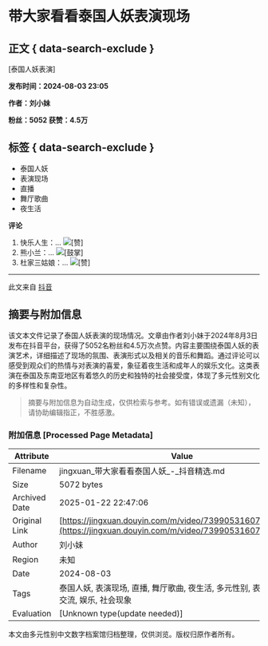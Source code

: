 # 带大家看看泰国人妖表演现场

## 正文 { data-search-exclude }


[泰国人妖表演]

**发布时间：2024-08-03 23:05**

**作者：刘小妹**

**粉丝：5052  获赞：4.5万**

## 标签 { data-search-exclude }
- 泰国人妖
- 表演现场
- 直播
- 舞厅歌曲
- 夜生活

**评论**
1. 快乐人生：... ![[赞]](https://p3-pc-sign.douyinpic.com/obj/tos-cn-i-tsj2vxp0zn/8451bbb7099a4c1dbde1e624bc364669?lk3s=343af0a2&x-expires=2052838800&x-signature=6l%2ButidvSvrv5pSlw5gHvGdAng8%3D&from=876277922)
2. 熊小兰：... ![[鼓掌]](https://p3-pc-sign.douyinpic.com/obj/tos-cn-i-tsj2vxp0zn/bc40035483dc499089cd0a1f6dc7ffe0?lk3s=343af0a2&x-expires=2052838800&x-signature=bG9JWG78TtXAW6VfFNexia0eGwo%3D&from=876277922)
3. 杜家三姑娘：... ![[赞]](https://p3-pc-sign.douyinpic.com/obj/tos-cn-i-tsj2vxp0zn/8451bbb7099a4c1dbde1e624bc364669?lk3s=343af0a2&x-expires=2052838800&x-signature=6l%2ButidvSvrv5pSlw5gHvGdAng8%3D&from=876277922)

---

此文来自 [抖音](https://www.douyin.com)
<!-- tcd_original_link https://jingxuan.douyin.com/m/video/7399053160716799241 -->


## 摘要与附加信息

<!-- tcd_abstract -->
该文本文件记录了泰国人妖表演的现场情况。文章由作者刘小妹于2024年8月3日发布在抖音平台，获得了5052名粉丝和4.5万次点赞。内容主要围绕泰国人妖的表演艺术，详细描述了现场的氛围、表演形式以及相关的音乐和舞蹈。通过评论可以感受到观众们的热情与对表演的喜爱，象征着夜生活和成年人的娱乐文化。这类表演在泰国及东南亚地区有着悠久的历史和独特的社会接受度，体现了多元性别文化的多样性和复杂性。
<!-- tcd_abstract_end -->

> 摘要与附加信息为自动生成，仅供检索与参考。如有错误或遗漏（未知），请协助编辑指正，不胜感激。

### 附加信息 [Processed Page Metadata]

| Attribute       | Value                                  |
|-----------------|----------------------------------------|
| Filename        | jingxuan_带大家看看泰国人妖_-_抖音精选.md                             |
| Size            | 5072 bytes                           |
| Archived Date   | 2025-01-22 22:47:06                             |
| Original Link   | [https://jingxuan.douyin.com/m/video/7399053160716799241](https://jingxuan.douyin.com/m/video/7399053160716799241)                       |
| Author          | 刘小妹                               |
| Region          | 未知                               |
| Date            | 2024-08-03                                 |
| Tags            | 泰国人妖, 表演现场, 直播, 舞厅歌曲, 夜生活, 多元性别, 表演艺术, 文化交流, 娱乐, 社会现象                                 |
| Evaluation            | [Unknown type(update needed)]                                 |
<!-- tcd_table_end -->

本文由多元性别中文数字档案馆归档整理，仅供浏览。版权归原作者所有。
